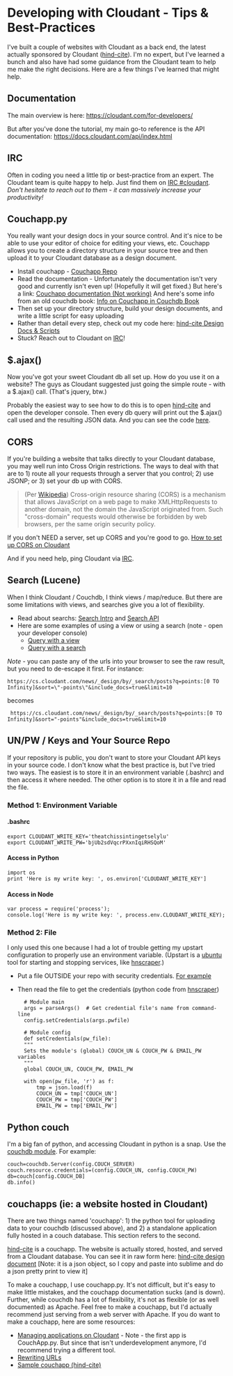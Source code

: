 # Developing with Cloudant - Tips & Best-Practices
I've built a couple of websites with Cloudant as a back end, the latest actually sponsored by Cloudant ([hind-cite](http://www.hind-cite.com)). I'm no expert, but I've learned a bunch and also have had some guidance from the Cloudant team to help me make the right decisions.  Here are a few things I've learned that might help.

## Documentation
The main overview is here: https://cloudant.com/for-developers/

But after you've done the tutorial, my main go-to reference is the API documentation: https://docs.cloudant.com/api/index.html

## IRC
Often in coding you need a little tip or best-practice from an expert. The Cloudant team is quite happy to help. Just find them on [IRC #cloudant](http://webchat.freenode.net/?channels=cloudant&uio=MTE9MTk117).  *Don't hesitate to reach out to them - it can massively increase your productivity!*

## Couchapp.py
You really want your design docs in your source control.  And it's nice to be able to use your editor of choice for editing your views, etc.  Couchapp allows you to create a directory structure in your source tree and then upload it to your Cloudant database as a design document.

* Install couchapp - [Couchapp Repo](https://github.com/couchapp/couchapp)
* Read the documentation - Unfortunately the documentation isn't very good and currently isn't even up! (Hopefully it will get fixed.)  But here's a link: [Couchapp documentation (Not working)](http://www.couchapp.org/page/getting-started) And here's some info from an old couchdb book: [Info on Couchapp in Couchdb Book](http://guide.couchdb.org/draft/managing.html)
* Then set up your directory structure, build your design documents, and write a little script for easy uploading
* Rather than detail every step, check out my code here: [hind-cite Design Docs & Scripts](https://github.com/rr326/hind-cite/tree/master/scripts)
* Stuck? Reach out to Cloudant on [IRC](http://webchat.freenode.net/?channels=cloudant&uio=MTE9MTk117)!

## $.ajax()
Now you've got your sweet Cloudant db all set up.  How do you use it on a website? The guys as Cloudant suggested just going the simple route - with a $.ajax() call. (That's jquery, btw.)

Probably the easiest way to see how to do this is to open [hind-cite](http://www.hind-cite.com/multiPost) and open the developer console. Then every db query will print out the $.ajax() call used and the resulting JSON data. And  you can see the code [here](https://github.com/rr326/hind-cite/blob/master/app/scripts/getData.js).

## CORS
If you're building a website that talks directly to your Cloudant database, you may well run into Cross Origin restrictions. The ways to deal with that are to 1) route all your requests through a server that you control; 2) use JSONP; or 3) set your db up with CORS.

> (Per [Wikipedia](http://en.wikipedia.org/wiki/Cross-origin_resource_sharing)) Cross-origin resource sharing (CORS) is a mechanism that allows JavaScript on a web page to make XMLHttpRequests to another domain, not the domain the JavaScript originated from. Such "cross-domain" requests would otherwise be forbidden by web browsers, per the same origin security policy.

If you don't NEED a server, set up CORS and you're good to go.  [How to set up CORS on Cloudant](https://gist.github.com/chewbranca/0f690f8c2bfad37a712a)

And if you need help, ping Cloudant via [IRC](http://webchat.freenode.net/?channels=cloudant&uio=MTE9MTk117).

## Search (Lucene)
When I think Cloudant / Couchdb, I think views / map/reduce. But there are some limitations with views, and searches give you a lot of flexibility.
* Read about searchs: [Search Intro](https://cloudant.com/for-developers/search/) and [Search API](https://docs.cloudant.com/api/search.html)
* Here are some examples of using a view or using a search (note - open your developer console)
    * [Query with a view](http://www.hind-cite.com/multiPost?list=top&limit=all)
    * [Query with a search](http://www.hind-cite.com/multiPost?list=points&limit=all)

*Note* - you can paste any of the urls into your browser to see the raw result, but you need to de-escape it first. For instance:

    https://cs.cloudant.com/news/_design/by/_search/posts?q=points:[0 TO Infinity]&sort=\"-points\"&include_docs=true&limit=10

 becomes

     https://cs.cloudant.com/news/_design/by/_search/posts?q=points:[0 TO Infinity]&sort="-points"&include_docs=true&limit=10


## UN/PW / Keys and Your Source Repo
If your repository is public, you don't want to store your Cloudant API keys in your source code.  I don't know what the best practice is, but I've tried two ways.  The easiest is to store it in an environment variable (.bashrc) and then access it where needed. The other option is to store it in a file and read the file.

### Method 1: Environment Variable

#### .bashrc

    export CLOUDANT_WRITE_KEY='theatchissintingetselylu'
    export CLOUDANT_WRITE_PW='bjUb2sdVqcrPXxnIqiRHSQoM'

#### Access in Python

    import os
    print 'Here is my write key: ', os.environ['CLOUDANT_WRITE_KEY']

#### Access in Node

    var process = require('process');
    console.log('Here is my write key: ', process.env.CLOUDANT_WRITE_KEY);




### Method 2: File
I only used this one because I had a lot of trouble getting my upstart configuration to properly use an environment variable. (Upstart is a [ubuntu](http://upstart.ubuntu.com/cookbook/) tool for starting and stopping services, like [hnscraper](https://github.com/rr326/HNScraper).)
* Put a file OUTSIDE your repo with security credentials. [For example](https://github.com/rr326/HNScraper/blob/master/scripts/hn_credentials.json)
* Then read the file to get the credentials (python code from [hnscraper](https://github.com/rr326/HNScraper/blob/master/scripts/config.py))

        # Module main
        args = parseArgs()  # Get credential file's name from command-line
        config.setCredentials(args.pwfile)

        # Module config
        def setCredentials(pw_file):
        """
        Sets the module's (global) COUCH_UN & COUCH_PW & EMAIL_PW variables
        """
        global COUCH_UN, COUCH_PW, EMAIL_PW

        with open(pw_file, 'r') as f:
            tmp = json.load(f)
            COUCH_UN = tmp['COUCH_UN']
            COUCH_PW = tmp['COUCH_PW']
            EMAIL_PW = tmp['EMAIL_PW']


## Python couch
I'm a big fan of python, and accessing Cloudant in python is a snap. Use the [couchdb module](https://pythonhosted.org/CouchDB/).
For example:

    couch=couchdb.Server(config.COUCH_SERVER)
    couch.resource.credentials=(config.COUCH_UN, config.COUCH_PW)
    db=couch[config.COUCH_DB]
    db.info()

## couchapps (ie: a website hosted in Cloudant)
There are two things named 'couchapp': 1) the python tool for uploading data to your couchdb (discussed above), and 2) a standalone application fully hosted in a couch database.  This section refers to the second.

[hind-cite](http://www.hind-cite.com) is a couchapp. The website is actually stored, hosted, and served from a Cloudant database. You can see it in raw form here: [hind-cite design document](http://rrosen326.cloudant.com/hind-cite/_design/couch_app) [Note: it is a json object, so I copy and paste into sublime and do a json pretty print to view it]  

To make a couchapp, I use couchapp.py.  It's not difficult, but it's easy to make little mistakes, and the couchapp documentation sucks (and is down). Further, while couchdb has a lot of flexibility, it's not as flexible (or as well documented) as Apache. Feel free to make a couchapp, but I'd actually recommend just serving from a web server with Apache. If you do want to make a couchapp, here are some resources:
* [Managing applications on Cloudant](https://cloudant.com/blog/app-management/#.U2E4qOZdWyU) - Note - the first app is CouchApp.py. But since that isn't underdevelopment anymore, I'd recommend trying a different tool.
* [Rewriting URLs](https://cloudant.com/blog/pretty-urls-with-cloudant/#.U2E5CuZdWyV)
* [Sample couchapp (hind-cite)](https://github.com/rr326/hind-cite/tree/master/couch_app)


